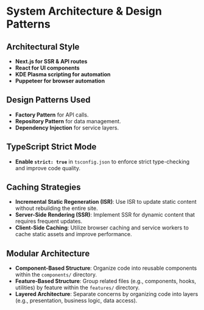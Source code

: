 # System Architecture & Design Patterns

## Architectural Style
- **Next.js for SSR & API routes**
- **React for UI components**
- **KDE Plasma scripting for automation**
- **Puppeteer for browser automation**

## Design Patterns Used
- **Factory Pattern** for API calls.
- **Repository Pattern** for data management.
- **Dependency Injection** for service layers.

## TypeScript Strict Mode
- **Enable `strict: true`** in `tsconfig.json` to enforce strict type-checking and improve code quality.

## Caching Strategies
- **Incremental Static Regeneration (ISR)**: Use ISR to update static content without rebuilding the entire site.
- **Server-Side Rendering (SSR)**: Implement SSR for dynamic content that requires frequent updates.
- **Client-Side Caching**: Utilize browser caching and service workers to cache static assets and improve performance.

## Modular Architecture
- **Component-Based Structure**: Organize code into reusable components within the `components/` directory.
- **Feature-Based Structure**: Group related files (e.g., components, hooks, utilities) by feature within the `features/` directory.
- **Layered Architecture**: Separate concerns by organizing code into layers (e.g., presentation, business logic, data access).
